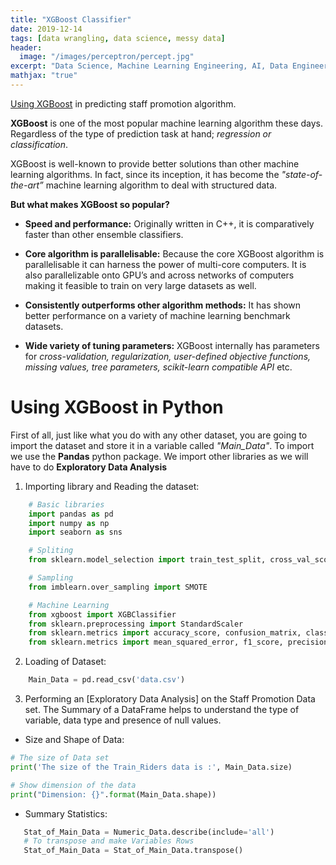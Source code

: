 ```yaml
---
title: "XGBoost Classifier"
date: 2019-12-14
tags: [data wrangling, data science, messy data]
header:
  image: "/images/perceptron/percept.jpg"
excerpt: "Data Science, Machine Learning Engineering, AI, Data Engineering"
mathjax: "true"
---
```


[Using XGBoost](https://github.com/iamgoddey/staffing_promotion) in predicting staff promotion algorithm.

**XGBoost** is one of the most popular machine learning algorithm these days. Regardless of the type of prediction task at hand; *regression or classification*.

XGBoost is well-known to provide better solutions than other machine learning algorithms. In fact, since its inception, it has become the *"state-of-the-art”* machine learning algorithm to deal with structured data.

**But what makes XGBoost so popular?**

* **Speed and performance:** Originally written in C++, it is comparatively faster than other ensemble classifiers.

+ **Core algorithm is parallelisable:** Because the core XGBoost algorithm is parallelisable it can harness the power of multi-core computers. It is also parallelizable onto GPU’s and across networks of computers making it feasible to train on very large datasets as well.

- **Consistently outperforms other algorithm methods:** It has shown better performance on a variety of machine learning benchmark datasets.

- **Wide variety of tuning parameters:** XGBoost internally has parameters for *cross-validation, regularization, user-defined objective functions, missing values, tree parameters, scikit-learn compatible API* etc.

# Using XGBoost in Python
First of all, just like what you do with any other dataset, you are going to import the dataset and store it in a variable called *"Main_Data"*. To import we use the **Pandas** python package. We import other libraries as we will have to do **Exploratory Data Analysis**

1. Importing library and Reading the dataset:
```python
    # Basic libraries
    import pandas as pd
    import numpy as np
    import seaborn as sns

    # Spliting
    from sklearn.model_selection import train_test_split, cross_val_score

    # Sampling
    from imblearn.over_sampling import SMOTE

    # Machine Learning
    from xgboost import XGBClassifier
    from sklearn.preprocessing import StandardScaler
    from sklearn.metrics import accuracy_score, confusion_matrix, classification_report
    from sklearn.metrics import mean_squared_error, f1_score, precision_score, recall_score

```
2. Loading of Dataset:
```python
    Main_Data = pd.read_csv('data.csv')
```
3. Performing an [Exploratory Data Analysis] on the Staff Promotion Data set. The Summary of a DataFrame helps to understand the type of variable, data type and presence of null values.
 * Size and Shape of Data:
```python
# The size of Data set
print('The size of the Train_Riders data is :', Main_Data.size)

# Show dimension of the data
print("Dimension: {}".format(Main_Data.shape))
```
 * Summary Statistics:
 ```python
    Stat_of_Main_Data = Numeric_Data.describe(include='all')
    # To transpose and make Variables Rows
    Stat_of_Main_Data = Stat_of_Main_Data.transpose()
 ```
